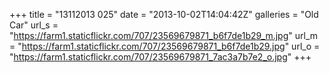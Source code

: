 +++
title = "13112013 025"
date = "2013-10-02T14:04:42Z"
galleries = "Old Car"
url_s = "https://farm1.staticflickr.com/707/23569679871_b6f7de1b29_m.jpg"
url_m = "https://farm1.staticflickr.com/707/23569679871_b6f7de1b29.jpg"
url_o = "https://farm1.staticflickr.com/707/23569679871_7ac3a7b7e2_o.jpg"
+++

